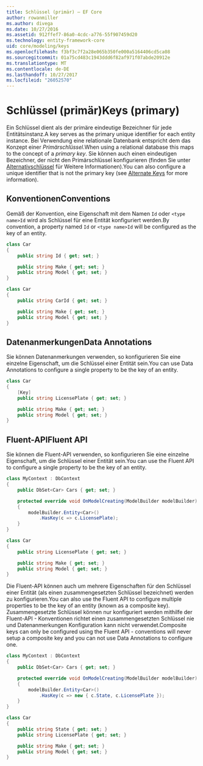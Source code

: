 ```yaml
---
title: Schlüssel (primär) – EF Core
author: rowanmiller
ms.author: divega
ms.date: 10/27/2016
ms.assetid: 912ffef7-86a0-4cdc-a776-55f907459d20
ms.technology: entity-framework-core
uid: core/modeling/keys
ms.openlocfilehash: f3bf3c7f2a28e065b350fe000a5164406cd5ca08
ms.sourcegitcommit: 01a75cd483c1943ddd6f82af971f07abde20912e
ms.translationtype: MT
ms.contentlocale: de-DE
ms.lasthandoff: 10/27/2017
ms.locfileid: "26052570"
---
```

# <a name="keys-primary"></a><span data-ttu-id="ffc31-102">Schlüssel (primär)</span><span class="sxs-lookup"><span data-stu-id="ffc31-102">Keys (primary)</span></span>

<span data-ttu-id="ffc31-103">Ein Schlüssel dient als der primäre eindeutige Bezeichner für jede Entitätsinstanz.</span><span class="sxs-lookup"><span data-stu-id="ffc31-103">A key serves as the primary unique identifier for each entity instance.</span></span> <span data-ttu-id="ffc31-104">Bei Verwendung eine relationale Datenbank entspricht dem das Konzept einer *Primärschlüssel*.</span><span class="sxs-lookup"><span data-stu-id="ffc31-104">When using a relational database this maps to the concept of a *primary key*.</span></span> <span data-ttu-id="ffc31-105">Sie können auch einen eindeutigen Bezeichner, der nicht den Primärschlüssel konfigurieren (finden Sie unter [Alternativschlüssel](alternate-keys.md) für Weitere Informationen).</span><span class="sxs-lookup"><span data-stu-id="ffc31-105">You can also configure a unique identifier that is not the primary key (see [Alternate Keys](alternate-keys.md) for more information).</span></span>

## <a name="conventions"></a><span data-ttu-id="ffc31-106">Konventionen</span><span class="sxs-lookup"><span data-stu-id="ffc31-106">Conventions</span></span>

<span data-ttu-id="ffc31-107">Gemäß der Konvention, eine Eigenschaft mit dem Namen `Id` oder `<type name>Id` wird als Schlüssel für eine Entität konfiguriert werden.</span><span class="sxs-lookup"><span data-stu-id="ffc31-107">By convention, a property named `Id` or `<type name>Id` will be configured as the key of an entity.</span></span>

<!-- [!code-csharp[Main](samples/core/Modeling/Conventions/Samples/KeyId.cs?highlight=3)] -->
``` csharp
class Car
{
    public string Id { get; set; }

    public string Make { get; set; }
    public string Model { get; set; }
}
```

<!-- [!code-csharp[Main](samples/core/Modeling/Conventions/Samples/KeyTypeNameId.cs?highlight=3)] -->
``` csharp
class Car
{
    public string CarId { get; set; }

    public string Make { get; set; }
    public string Model { get; set; }
}
```

## <a name="data-annotations"></a><span data-ttu-id="ffc31-108">Datenanmerkungen</span><span class="sxs-lookup"><span data-stu-id="ffc31-108">Data Annotations</span></span>

<span data-ttu-id="ffc31-109">Sie können Datenanmerkungen verwenden, so konfigurieren Sie eine einzelne Eigenschaft, um die Schlüssel einer Entität sein.</span><span class="sxs-lookup"><span data-stu-id="ffc31-109">You can use Data Annotations to configure a single property to be the key of an entity.</span></span>

<!-- [!code-csharp[Main](samples/core/Modeling/DataAnnotations/Samples/KeySingle.cs?highlight=3,4)] -->
``` csharp
class Car
{
    [Key]
    public string LicensePlate { get; set; }

    public string Make { get; set; }
    public string Model { get; set; }
}
```

## <a name="fluent-api"></a><span data-ttu-id="ffc31-110">Fluent-API</span><span class="sxs-lookup"><span data-stu-id="ffc31-110">Fluent API</span></span>

<span data-ttu-id="ffc31-111">Sie können die Fluent-API verwenden, so konfigurieren Sie eine einzelne Eigenschaft, um die Schlüssel einer Entität sein.</span><span class="sxs-lookup"><span data-stu-id="ffc31-111">You can use the Fluent API to configure a single property to be the key of an entity.</span></span>

<!-- [!code-csharp[Main](samples/core/Modeling/FluentAPI/Samples/KeySingle.cs?highlight=7,8)] -->
``` csharp
class MyContext : DbContext
{
    public DbSet<Car> Cars { get; set; }

    protected override void OnModelCreating(ModelBuilder modelBuilder)
    {
        modelBuilder.Entity<Car>()
            .HasKey(c => c.LicensePlate);
    }
}

class Car
{
    public string LicensePlate { get; set; }

    public string Make { get; set; }
    public string Model { get; set; }
}
```

<span data-ttu-id="ffc31-112">Die Fluent-API können auch um mehrere Eigenschaften für den Schlüssel einer Entität (als einen zusammengesetzten Schlüssel bezeichnet) werden zu konfigurieren.</span><span class="sxs-lookup"><span data-stu-id="ffc31-112">You can also use the Fluent API to configure multiple properties to be the key of an entity (known as a composite key).</span></span> <span data-ttu-id="ffc31-113">Zusammengesetzte Schlüssel können nur konfiguriert werden mithilfe der Fluent-API - Konventionen richtet einen zusammengesetzten Schlüssel nie und Datenanmerkungen Konfiguration kann nicht verwendet.</span><span class="sxs-lookup"><span data-stu-id="ffc31-113">Composite keys can only be configured using the Fluent API - conventions will never setup a composite key and you can not use Data Annotations to configure one.</span></span>

<!-- [!code-csharp[Main](samples/core/Modeling/FluentAPI/Samples/KeyComposite.cs?highlight=7,8)] -->
``` csharp
class MyContext : DbContext
{
    public DbSet<Car> Cars { get; set; }

    protected override void OnModelCreating(ModelBuilder modelBuilder)
    {
        modelBuilder.Entity<Car>()
            .HasKey(c => new { c.State, c.LicensePlate });
    }
}

class Car
{
    public string State { get; set; }
    public string LicensePlate { get; set; }

    public string Make { get; set; }
    public string Model { get; set; }
}
```

